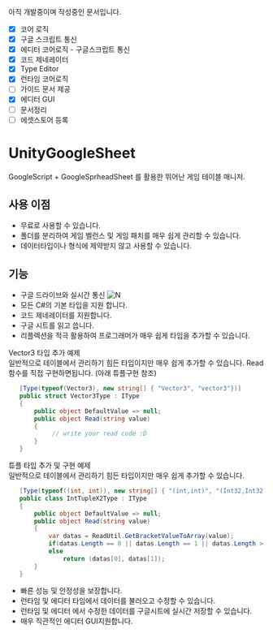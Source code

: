
아직 개발중이며 작성중인 문서입니다.
- [x] 코어 로직
- [x] 구글 스크립트 통신
- [x] 에디터 코어로직 - 구글스크립트 통신
- [x] 코드 제네레이터
- [x] Type Editor
- [x] 런타임 코어로직  
- [ ] 가이드 문서 제공
- [x] 에디터 GUI
- [ ] 문서정리
- [ ] 에셋스토어 등록 
# UnityGoogleSheet
 
GoogleScript + GoogleSprheadSheet 를 활용한 뛰어난 게임 테이블 매니저.  

## 사용 이점
 - 무료로 사용할 수 있습니다.
 - 폴더를 분리하여 게임 벨런스 및 게임 패치를 매우 쉽게 관리할 수 있습니다.
 - 데이터타입이나 형식에 제약받지 않고 사용할 수 있습니다.
 
## 기능
- 구글 드라이브와 실시간 통신
 ![N](https://github.com/shlifedev/UnityGoogleSheet/blob/main/app.gif?raw=true)
- 모든 C#의 기본 타입을 지원 합니다.
- 코드 제네레이터를 지원합니다.
- 구글 시트를 읽고 씁니다.
- 리플렉션을 적극 활용하여 프로그래머가 매우 쉽게 타입을 추가할 수 있습니다.

 Vector3 타입 추가 예제  
 일반적으로 테이블에서 관리하기 힘든 타입이지만 매우 쉽게 추가할 수 있습니다.
 Read함수를 직접 구현하면됩니다. (아래 튜플구현 참조)
 ```csharp
    [Type(typeof(Vector3), new string[] { "Vector3", "vector3"})]
    public struct Vector3Type : IType
    {
        public object DefaultValue => null;
        public object Read(string value)
        {
             // write your read code :D
        }
    }
 ```
 튜플 타입 추가 및 구현 예제  
 일반적으로 테이블에서 관리하기 힘든 타입이지만 매우 쉽게 추가할 수 있습니다.
 ```csharp
    [Type(typeof((int, int)), new string[] { "(int,int)", "(Int32,Int32)" })]
    public class IntTupleX2Type : IType
    {
        public object DefaultValue => null;
        public object Read(string value)
        {
            var datas = ReadUtil.GetBracketValueToArray(value);
            if(datas.Length == 0 || datas.Length == 1 || datas.Length > 2) return DefaultValue;
            else 
                return (datas[0], datas[1]); 
        }
    }
 ```
 
 - 빠른 성능 및 안정성을 보장합니다.
 - 런타임 및 에디터 타임에서 데이터를 불러오고 수정할 수 있습니다.
 - 런타임 및 에디터 에서 수정한 데이터를 구글시트에 실시간 저장할 수 있습니다.
 - 매우 직관적인 에디터 GUI지원합니다.
 
